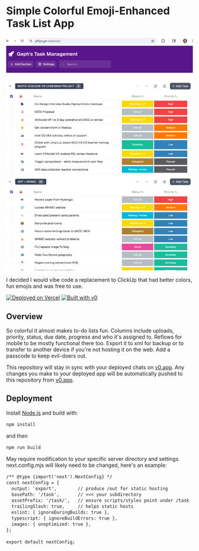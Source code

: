 # Simple Colorful Emoji-Enhanced Task List App

![a picture of this app](https://github.com/Geph/v0-task-management-app/blob/main/preview-image.jpg)

I decided I would vibe code a replacement to ClickUp that had better colors, fun emojis and was free to use. 

[![Deployed on Vercel](https://img.shields.io/badge/Deployed%20on-Vercel-black?style=for-the-badge&logo=vercel)](https://vercel.com/thejeffginger-5327s-projects/v0-click-up-task-list)
[![Built with v0](https://img.shields.io/badge/Built%20with-v0.app-black?style=for-the-badge)](https://v0.app/chat/projects/Y9vCuO7c9OX)

## Overview

So colorful it almost makes to-do lists fun. Columns include uploads, priority, status, due date, progress and who it's assigned to. Reflows for mobile to be mostly functional there too. Export it to xml for backup or to transfer to another device if you're not hosting it on the web. Add a passcode to keep evil-doers out. 

This repository will stay in sync with your deployed chats on [v0.app](https://v0.app).
Any changes you make to your deployed app will be automatically pushed to this repository from [v0.app](https://v0.app).

## Deployment

Install [Node.js](https://nodejs.org/en) and build with: 
```bash
npm install
```
and then 
```bash
npm run build
```

May require modification to your specific server directory and settings. next.config.mjs will likely need to be changed, here's an example:

```
/** @type {import('next').NextConfig} */
const nextConfig = {
  output: 'export',        // produce /out for static hosting
  basePath: '/task',       // <<< your subdirectory
  assetPrefix: '/task/',   // ensure scripts/styles point under /task
  trailingSlash: true,     // helps static hosts
  eslint: { ignoreDuringBuilds: true },
  typescript: { ignoreBuildErrors: true },
  images: { unoptimized: true },
};

export default nextConfig;
```
